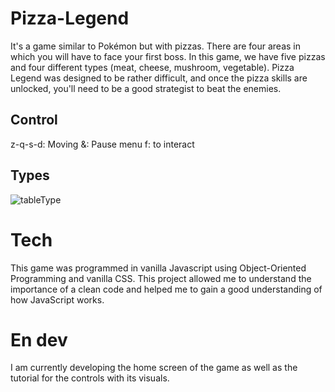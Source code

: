 # Pizza-Legend

It's a game similar to Pokémon but with pizzas. There are four areas in which you will have to face your first boss. In this game, we have five pizzas and four different types (meat, cheese, mushroom, vegetable). Pizza Legend was designed to be rather difficult, and once the pizza skills are unlocked, you'll need to be a good strategist to beat the enemies.

## Control

z-q-s-d: Moving
&: Pause menu
f: to interact

## Types 


![tableType](https://user-images.githubusercontent.com/107883257/224661826-e8824d34-6046-4f5d-a6ea-62d2f37e1ec7.png)

# Tech

This game was programmed in vanilla Javascript using Object-Oriented Programming and vanilla CSS. This project allowed me to understand the importance of a clean code and helped me to gain a good understanding of how JavaScript works.

# En dev

I am currently developing the home screen of the game as well as the tutorial for the controls with its visuals.
